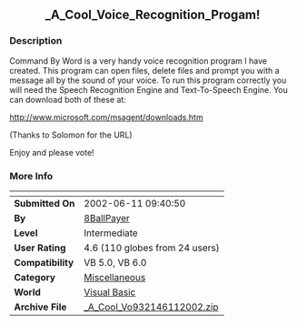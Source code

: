 ﻿<div align="center">

## \_A\_Cool\_Voice\_Recognition\_Progam\!


</div>

### Description

Command By Word is a very handy voice recognition program I have created. This program can open files, delete files and prompt you with a message all by the sound of your voice. To run this program correctly you will need the Speech Recognition Engine and Text-To-Speech Engine. You can download both of these at:

http://www.microsoft.com/msagent/downloads.htm

(Thanks to Solomon for the URL)

Enjoy and please vote!
 
### More Info
 


<span>             |<span>
---                |---
**Submitted On**   |2002-06-11 09:40:50
**By**             |[8BallPayer](https://github.com/Planet-Source-Code/PSCIndex/blob/master/ByAuthor/8ballpayer.md)
**Level**          |Intermediate
**User Rating**    |4.6 (110 globes from 24 users)
**Compatibility**  |VB 5\.0, VB 6\.0
**Category**       |[Miscellaneous](https://github.com/Planet-Source-Code/PSCIndex/blob/master/ByCategory/miscellaneous__1-1.md)
**World**          |[Visual Basic](https://github.com/Planet-Source-Code/PSCIndex/blob/master/ByWorld/visual-basic.md)
**Archive File**   |[\_A\_Cool\_Vo932146112002\.zip](https://github.com/Planet-Source-Code/8ballpayer-a-cool-voice-recognition-progam__1-35741/archive/master.zip)








